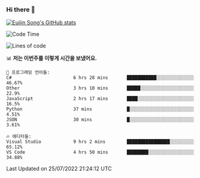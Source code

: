 ### Hi there 👋

[![Euijin Song's GitHub stats](https://github-readme-stats.vercel.app/api?username=lstar2397&count_private=true&show_icons=true&theme=tokyonight&locale=kr)](https://github.com/anuraghazra/github-readme-stats)

<!--START_SECTION:waka-->
![Code Time](http://img.shields.io/badge/Code%20Time-0%20secs-blue)

![Lines of code](https://img.shields.io/badge/%EC%A0%80%EB%8A%94%20%EC%97%AC%ED%83%9C%EA%B9%8C%EC%A7%80%20-85%20Thousand%20%EC%A4%84%EC%9D%98%20%EC%BD%94%EB%93%9C%EB%A5%BC%20%EC%9E%91%EC%84%B1%ED%96%88%EC%96%B4%EC%9A%94.-blue)

📊 **저는 이번주를 이렇게 시간을 보냈어요.** 

```text
💬 프로그래밍 언어들: 
C#                       6 hrs 28 mins       ███████████░░░░░░░░░░░░░░   46.67% 
Other                    3 hrs 10 mins       █████░░░░░░░░░░░░░░░░░░░░   22.9% 
JavaScript               2 hrs 17 mins       ████░░░░░░░░░░░░░░░░░░░░░   16.5% 
Python                   37 mins             █░░░░░░░░░░░░░░░░░░░░░░░░   4.51% 
JSON                     30 mins             █░░░░░░░░░░░░░░░░░░░░░░░░   3.61%

🔥 에디터들: 
Visual Studio            9 hrs 2 mins        ████████████████░░░░░░░░░   65.12% 
VS Code                  4 hrs 50 mins       ████████░░░░░░░░░░░░░░░░░   34.88%

```


 Last Updated on 25/07/2022 21:24:12 UTC
<!--END_SECTION:waka-->

<!--
**lstar2397/lstar2397** is a ✨ _special_ ✨ repository because its `README.md` (this file) appears on your GitHub profile.

Here are some ideas to get you started:

- 🔭 I’m currently working on ...
- 🌱 I’m currently learning ...
- 👯 I’m looking to collaborate on ...
- 🤔 I’m looking for help with ...
- 💬 Ask me about ...
- 📫 How to reach me: ...
- 😄 Pronouns: ...
- ⚡ Fun fact: ...
-->
